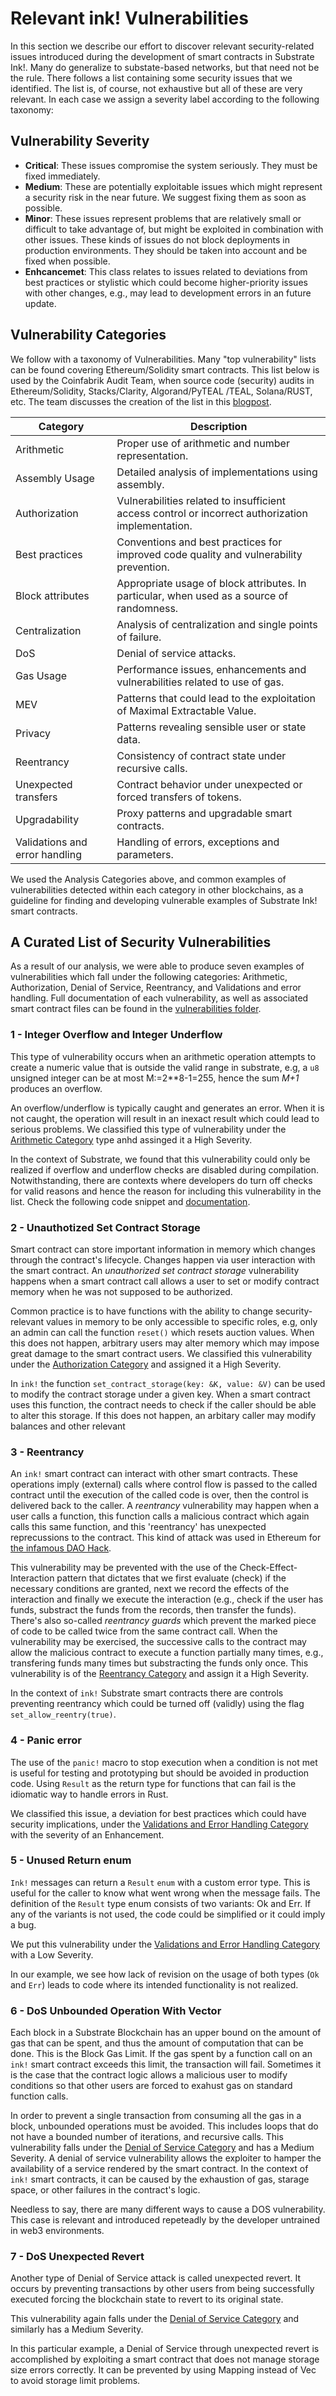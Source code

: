 # Relevant ink! Vulnerabilities
In this section we describe our effort to discover relevant security-related 
issues introduced during the development of smart contracts in Substrate Ink!. 
Many do generalize to substate-based networks, but that need not be the rule. 
There follows a list containing some security issues that we identified. 
The list is, of course, not exhaustive but all of these are very relevant. 
In each case we assign a severity label according to the following taxonomy:

## Vulnerability Severity
* __Critical__: These issues compromise the system seriously. They must be 
fixed immediately.
* __Medium__: These are potentially exploitable issues which might represent 
a security risk in the near future. We suggest fixing them as soon as possible.
* __Minor__: These issues represent problems that are relatively small or 
difficult to take advantage of, but might be exploited in combination with 
other issues. These kinds of issues do not block deployments in production 
environments. They should be taken into account and be fixed when possible.
* __Enhcancemet__: This class relates to issues related to deviations from 
best practices or stylistic which could become higher-priority issues with 
other changes, e.g., may lead to development errors in an future update.

## Vulnerability Categories
We follow with a taxonomy of Vulnerabilities. Many "top vulnerability" lists 
can be found covering Ethereum/Solidity smart contracts. This list below is 
used by the Coinfabrik Audit Team, when source code (security) audits in
Ethereum/Solidity, Stacks/Clarity, Algorand/PyTEAL /TEAL, Solana/RUST, etc.
The team discusses the creation of the list in this 
[blogpost](https://blog.coinfabrik.com/vulnerability-categories/).

| Category                  | Description                                                                                                      |
| -------------------------| -----------------------------------------------------------------------------------------------------------------|
| Arithmetic                | Proper use of arithmetic and number representation.                                                              |
| Assembly Usage            | Detailed analysis of implementations using assembly.                                                             |
| Authorization             | Vulnerabilities related to insufficient access control or incorrect authorization implementation.                |
| Best practices            | Conventions and best practices for improved code quality and vulnerability prevention.                           |
| Block attributes          | Appropriate usage of block attributes. In particular, when used as a source of randomness.                       |
| Centralization            | Analysis of centralization and single points of failure.                                                         |
| DoS                       | Denial of service attacks.                                                                                        |
| Gas Usage                 | Performance issues, enhancements and vulnerabilities related to use of gas.                                      |
| MEV                       | Patterns that could lead to the exploitation of Maximal Extractable Value.                                        |
| Privacy                   | Patterns revealing sensible user or state data.                                                                   |
| Reentrancy                | Consistency of contract state under recursive calls.                                                              |
| Unexpected transfers      | Contract behavior under unexpected or forced transfers of tokens.                                               |
| Upgradability             | Proxy patterns and upgradable smart contracts.                                                                   |
| Validations and error handling | Handling of errors, exceptions and parameters.                                                               |

We used the Analysis Categories above, and common examples of vulnerabilities detected within each category in other blockchains, as a guideline for finding and developing vulnerable examples of Substrate Ink! smart contracts.

## A Curated List of Security Vulnerabilities
As a result of our analysis, we were able to produce seven examples of 
vulnerabilities which fall under the following categories: 
Arithmetic, 
Authorization, 
Denial of Service, 
Reentrancy, and 
Validations and error handling. 
Full documentation of each vulnerability, as well as associated smart contract 
files can be found in the [vulnerabilities folder](../vulnerabilities/examples/).

### 1 - Integer Overflow and Integer Underflow
This type of vulnerability occurs when an arithmetic operation attempts to 
create a numeric value that is outside the valid range in substrate, e.g, 
a `u8` unsigned integer can be at most M:=2**8-1=255, hence the sum *M+1* 
produces an overflow. 

An overflow/underflow is typically caught and generates an error. When it 
is not caught, the operation will result in an inexact result which could 
lead to serious problems. We classified this type of vulnerability under 
the [Arithmetic Category](#vulnerability-categories) type anhd assinged it a 
High Severity.

In the context of Substrate, we found that this vulnerability could only be 
realized if overflow and underflow checks are disabled during compilation. 
Notwithstanding, there are contexts where developers do turn off checks for 
valid reasons and hence the reason for including this vulnerability in the 
list. Check the following code snippet and 
[documentation](https://github.com/CoinFabrik/web3-grant/tree/main/vulnerabilities/examples/integer-overflow-or-underflow). 

### 2 - Unauthotized Set Contract Storage
Smart contract can store important information in memory which changes 
through the contract's lifecycle. Changes happen via user interaction with 
the smart contract. An _unauthorized set contract storage_ vulnerability 
happens when a smart contract call allows a user to set or modify contract 
memory when he was not supposed to be authorized.

Common practice is to have functions with the ability to change 
security-relevant values in memory to be only accessible to specific roles, 
e.g, only an admin can call the function `reset()` which resets auction values.
When this does not happen, arbitrary users may alter memory which may impose 
great damage to the smart contract users. We classified this vulnerability 
under the [Authorization Category](#vulnerability-categories) and assigned it a 
High Severity.

In `ink!` the function `set_contract_storage(key: &K, value: &V)` can be used 
to modify the contract storage under a given key. When a smart contract uses 
this function, the contract needs to check if the caller should be able to 
alter this storage. If this does not happen, an arbitary caller may modify 
balances and other relevant

### 3 - Reentrancy
An `ink!` smart contract can interact with other smart contracts. These 
operations imply (external) calls where control flow is passed to the called 
contract until the execution of the called code is over, then the control is 
delivered back to the caller. A _reentrancy_ vulnerability may happen when a 
user calls a function, this function calls a malicious contract which again 
calls this same function, and this 'reentrancy' has unexpected reprecussions 
to the contract. 
This kind of attack was used in Ethereum for
[the infamous DAO Hack](https://www.economist.com/finance-and-economics/2016/05/19/the-dao-of-accrue).

This vulnerability may be prevented with the use of the Check-Effect-Interaction
pattern that dictates that we first evaluate (check) if the necessary conditions
are granted, next we record the effects of the interaction and finally we 
execute the interaction (e.g., check if the user has funds, substract the funds 
from the records, then transfer the funds). There's also so-called 
_reentrancy guards_ which prevent the marked piece of code to be called twice 
from the same contract call. When the vulnerability may be exercised, the 
successive calls to the contract may allow the malicious contract to execute a
function partially many times, e.g., transfering funds many times but 
substracting the funds only once. 
This vulnerability is of the [Reentrancy Category](#vulnerability-categories) and 
assign it a High Severity.

In the context of `ink!` Substrate smart contracts there are controls 
preventing reentrancy which could be turned off (validly) using the flag
`set_allow_reentry(true)`.

### 4 - Panic error
The use of the `panic!` macro to stop execution when a condition is not met is 
useful for testing and prototyping but should be avoided in production code. 
Using `Result` as the return type for functions that can fail is the idiomatic
way to handle errors in Rust.

We classified this issue, a deviation for best practices which could have 
security implications, under the [Validations and Error Handling Category](#vulnerability-categories)
with the severity of an Enhancement.

### 5 - Unused Return enum
`Ink!` messages can return a `Result` `enum` with a custom error type. This is
useful for the caller to know what went wrong when the message fails. The 
definition of the `Result` type enum consists of two variants: Ok and Err. If 
any of the variants is not used, the code could be simplified or it could imply
a bug.

We put this vulnerability under the [Validations and Error Handling Category](#vulnerability-categories) 
with a Low Severity.

In our example, we see how lack of revision on the usage of both types (`Ok`
and `Err`) leads to code where its intended functionality is not realized.

### 6 - DoS Unbounded Operation With Vector
Each block in a Substrate Blockchain has an upper bound on the amount of gas
that can be spent, and thus the amount of computation that can be done. This 
is the Block Gas Limit. If the gas spent by a function call on an `ink!` smart
contract exceeds this limit, the transaction will fail. Sometimes it is the
case that the contract logic allows a malicious user to modify conditions
so that other users are forced to exahust gas on standard function calls.

In order to prevent a single transaction from consuming all the gas in a block, 
unbounded operations must be avoided. This includes loops that do not have a 
bounded number of iterations, and recursive calls. This vulnerability falls
under the [Denial of Service Category](#vulnerability-categories) and has a Medium
Severity.
A denial of service vulnerability allows the exploiter to hamper the 
availability of a service rendered by the smart contract. In the context 
of `ink!` smart contracts, it can be caused by the exhaustion of gas,
starage space, or other failures in the contract's logic.

Needless to say, there are many different ways to cause a DOS vulnerability.
This case is relevant and introduced repeteadly by the developer untrained in
web3 environments. 

### 7 - DoS Unexpected Revert
Another type of Denial of Service attack is called unexpected revert. It occurs
by preventing transactions by other users from being successfully executed 
forcing the blockchain state to revert to its original state.

This vulnerability again falls under the [Denial of Service Category](#vulnerability-categories)
and similarly has a Medium Severity.

In this particular example, a Denial of Service through unexpected revert is 
accomplished by exploiting a smart contract that does not manage storage size 
errors correctly. It can be prevented by using Mapping instead of Vec to avoid
storage limit problems.


<!-- 
## Discussion
### Methodology and Analysis
Today, smart contracts in Substrate Ink! have a short history when compared to
longer-lived peers like Ethereum. Therefore, the job of listing and 
prioritizing Substrate issues cannot be made by a straight-forward sampling of
the issues found in some Ink! smart contracts.

Moreover, variations in pallet configuration across different parachains adds 
another layer of analysis on the runtime. We analyzed the different pallet 
configurations on existing projects, but determined that vulnerabilities native
to the runtime were beyond the scope of the tools and techniques studied for
this PoC. Therefore, our search for vulnerabilities was focused on Substrate 
Ink! smart contracts.

We based our work on three sources in order to produce a list of vulnerable 
examples. First, we searched for audit reports on Substrate in order to list 
common vulnerabilities, analysis tools and analysis techniques. Second, we 
used our previous auditing experience and categorization of issues present 
in other blockchains in order to consider possible vulnerabilities that 
could be easily mapped to Substrate. Finally, we performed a manual review 
of a few deployed Substrate Ink! smart contracts, looking for issues 
particular to Substrate as well as issues common to other networks.

## Analysis of Audited Projects
When analyzing public audit reports on Substrate projects, we focused on 
identifying found vulnerabilities; we also classified theand tools used for
security automatic analysis.

Out of a list of 10 initial public audit reports on projects developed with
Substrate, we found no audits dedicated specifically to Ink! smart contracts.
All reports were focused on pallet configuration, runtime logic or parachain 
interactions.

Nevertheless, we did find some recurring types of vulnerabilities and tool
usage across the analyzed audits. We list our findings below:

| Types of Vulnerabilities      |
| -----------------------------|
| Overflow/Underflow           |
| Dependency versions          |
| Lack of validations and error handling |
| Cross chain replay            |


| Analysis Tools |
| -------------- |
| Dylint         |
| Cargo audit    |
| Tarpaulin      |
| Eslint         |
| Semgrep        |
| Rustsec        |
| Cargo-geiger   |
| Cargo-audit    |
| Rust-clippy    |






## Analysis of Deployed Projects

Taking into consideration that a complete audit of a smart contract project takes significant time, usually in the order of weeks, we looked for a few Substrate Ink! smart contract projects deployed on Polkadot or Kusama to analyze for vulnerabilities. Our objective was to perform a quick evaluation of the projects during the course of a week, looking for possible vulnerabilities, enhancements or best practices that could be taken either directly or as inspiration for examples to include later in our list of vulnerabilities.

From this list of deployed projects, we analyzed the Panorama Swap smart contract repository and, less thoroughly, swanky-dapp’s implementation of UniswapV2.

This review consisted of:
- An initial definition of the analysis scope,
- A first walkthrough of the selected contracts looking for potential vulnerabilities and taking as a reference the analysis categories used in our smart contract audits, 
- A final revision, where these potential vulnerabilities were discarded or confirmed.

### Panorama Swap

Panorama swap is a decentralized exchange, currently running on Aleph Zero testnet. Project links and a description of involved contracts can be found at its Github repository.

Our analysis was focused on commit 797e41ece7e58778175ff7d01c5133b7b3769a46. The scope covered the following contract files:
- airdrop_contract/lib.rs
- pair_creator/lib.rs
- staking_contract/lib.rs
- trading_pair_azero/lib.rs
- trading_pair_psp22/lib.rs
- vesting_contract/lib.rs

During a first review of the contracts, we highlighted some potential issues associated with integer overflow, denial of service, reentrancy attacks, lack of input validation and error handling, timestamp manipulation and accurateness of vesting calculations. However, upon a closer look, most of these issues were marked as unfeasible and discarded.

We were able to confirm two issues related to input validation and error handling, which were informed to the Panorama team. These issues were taken into consideration for our list of vulnerabilities, we list our observations in the table below:

### Swanky Dapp's Uniswap V2

This implementation of Uniswap V2 is deployed on the Shibuya testnet. Specific deployments of the involved contracts are listed in its Github repository.

Our analysis of this project was based on commit 6bed95a925b532d912e25dd2b1b92f3bdb0e14f8. The scope of analysis covered the following contract files:
- uniswap-v2/contracts/factory/lib.rs
- uniswap-v2/contracts/pair/lib.rs
- uniswap-v2/contracts/psp22/lib.rs
- uniswap-v2/contracts/router/lib.rs
- uniswap-v2/contracts/wnative/lib.rs

Even though we identified some initial clues related to integer overflow and reentrancy attack, we could not confirm any vulnerabilities on this repo.

### Discarded Vulnerabilities

During the duration of this milestone we were not able to officially discard a particular type of vulnerability present in other blockchains but not feasible for Substrate Ink!. Even in examples like #3 - reentrancy, were the vulnerability is contingent on the use of the set_allow_reentry(true) flag, or #1 - integer-overflow-or-underflow, where the issue was only possible if overflows were allowed at compilation, we found ways for the vulnerabilities to effectively take place in Substrate.

All the vulnerabilities that we pushed as candidates to vulnerabilities/candidates were feasible and manually tested before further development.

-->